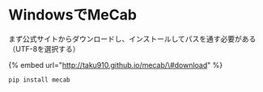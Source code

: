 # WindowsでMeCab

まず公式サイトからダウンロードし、インストールしてパスを通す必要がある（UTF-8を選択する）

{% embed url="http://taku910.github.io/mecab/\#download" %}

```text
pip install mecab
```

